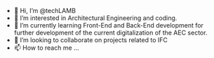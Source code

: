 - 👋 Hi, I’m @techLAMB
- 👀 I’m interested in Architectural Engineering and coding.
- 🌱 I’m currently learning Front-End and Back-End development for further development of the current digitalization of the AEC sector.
- 💞️ I’m looking to collaborate on projects related to IFC
- 📫 How to reach me ...

<!---
techLAMB/techLAMB is a ✨ special ✨ repository because its `README.md` (this file) appears on your GitHub profile.
You can click the Preview link to take a look at your changes.
--->
